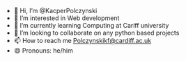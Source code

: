 - 👋 Hi, I’m @KacperPolczynski
- 👀 I’m interested in Web development
- 🌱 I’m currently learning Computing at Cariff university
- 💞️ I’m looking to collaborate on any python based projects
- 📫 How to reach me Polczynskikf@cardiff.ac.uk
- 😄 Pronouns: he/him

<!---
KacperPolczynski/KacperPolczynski is a ✨ special ✨ repository because its `README.md` (this file) appears on your GitHub profile.
You can click the Preview link to take a look at your changes.
--->
